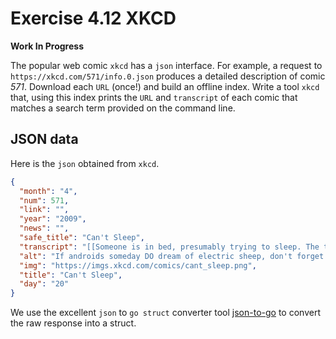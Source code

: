 # Exercise 4.12 XKCD

**Work In Progress**

The popular web comic `xkcd` has a `json` interface. For example, a request to `https://xkcd.com/571/info.0.json` produces a detailed description of comic *571*. Download each `URL` (once!) and build  an offline index. Write a tool `xkcd` that, using this index prints the `URL` and `transcript` of each comic that matches a search term provided on the command line.

## JSON data

Here is the `json` obtained from `xkcd`.

```json
{
  "month": "4",
  "num": 571,
  "link": "",
  "year": "2009",
  "news": "",
  "safe_title": "Can't Sleep",
  "transcript": "[[Someone is in bed, presumably trying to sleep. The top of each panel is a thought bubble showing sheep leaping over a fence.]]\n1 ... 2 ...\n<<baaa>>\n[[Two sheep are jumping from left to right.]]\n\n... 1,306 ... 1,307 ...\n<<baaa>>\n[[Two sheep are jumping from left to right. The would-be sleeper is holding his pillow.]]\n\n... 32,767 ... -32,768 ...\n<<baaa>> <<baaa>> <<baaa>> <<baaa>> <<baaa>>\n[[A whole flock of sheep is jumping over the fence from right to left. The would-be sleeper is sitting up.]]\nSleeper: ?\n\n... -32,767 ... -32,766 ...\n<<baaa>>\n[[Two sheep are jumping from left to right. The would-be sleeper is holding his pillow over his head.]]\n\n{{Title text: If androids someday DO dream of electric sheep, don't forget to declare sheepCount as a long int.}}",
  "alt": "If androids someday DO dream of electric sheep, don't forget to declare sheepCount as a long int.",
  "img": "https://imgs.xkcd.com/comics/cant_sleep.png",
  "title": "Can't Sleep",
  "day": "20"
}
```

We use the excellent `json` to `go struct` converter tool [json-to-go] to convert the raw response into a struct.


[json-to-go]: https://mholt.github.io/json-to-go/
